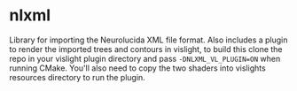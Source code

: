 # nlxml

Library for importing the Neurolucida XML file format. Also includes a plugin to render the imported
trees and contours in vislight, to build this clone the repo in your vislight plugin directory
and pass `-DNLXML_VL_PLUGIN=ON` when running CMake. You'll also need to copy the two shaders
into vislights resources directory to run the plugin.

